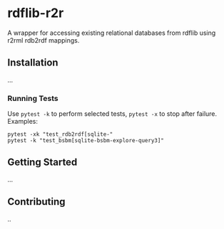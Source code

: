 # rdflib-r2r

A wrapper for accessing existing relational databases from rdflib using r2rml rdb2rdf mappings.

## Installation
...

### Running Tests
Use `pytest -k` to perform selected tests, `pytest -x` to stop after failure. Examples:

```
pytest -xk "test_rdb2rdf[sqlite-"
pytest -k "test_bsbm[sqlite-bsbm-explore-query3]"
```

## Getting Started
...

## Contributing
..